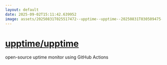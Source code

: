 ```yaml
---
layout: default
date: 2025-09-02T15:11:42.639952
image: assets/20250831T025517472--upptime--upptime--20250831T030509475--cropped.png
---
```


# [upptime/upptime](https://github.com/upptime/upptime)

open-source uptime monitor using GitHub Actions
